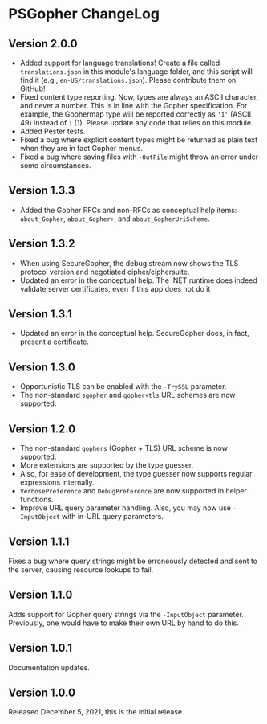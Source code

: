 # PSGopher ChangeLog

## Version 2.0.0
-  Added support for language translations!  Create a file called `translations.json` in this module's language folder, and this script will find it (e.g., `en-US/translations.json`).  Please contribute them on GitHub!
-  Fixed content type reporting.  Now, types are always an ASCII character, and never a number.  This is in line with the Gopher specification.  For example, the Gophermap type will be reported correctly as `'1'` (ASCII 49) instead of `1` (1).  Please update any code that relies on this module.
-  Added Pester tests.
-  Fixed a bug where explicit content types might be returned as plain text when they are in fact Gopher menus.
-  Fixed a bug where saving files with `-OutFile` might throw an error under some circumstances.

## Version 1.3.3
-  Added the Gopher RFCs and non-RFCs as conceptual help items:  `about_Gopher`, `about_Gopher+`, and `about_GopherUriScheme`.

## Version 1.3.2
-  When using SecureGopher, the debug stream now shows the TLS protocol version and negotiated cipher/ciphersuite.
-  Updated an error in the conceptual help.  The .NET runtime does indeed validate server certificates, even if this app does not do it

## Version 1.3.1
-  Updated an error in the conceptual help.  SecureGopher does, in fact, present a certificate.

## Version 1.3.0
-  Opportunistic TLS can be enabled with the `-TrySSL` parameter.
-  The non-standard `sgopher` and `gopher+tls` URL schemes are now supported.

## Version 1.2.0
-  The non-standard `gophers` (Gopher + TLS) URL scheme is now supported.
-  More extensions are supported by the type guesser.
-  Also, for ease of development, the type guesser now supports regular expressions internally.
-  `VerbosePreference` and `DebugPreference` are now supported in helper functions.
-  Improve URL query parameter handling.  Also, you may now use `-InputObject` with in-URL query parameters.

## Version 1.1.1
Fixes a bug where query strings might be erroneously detected and sent to the server, causing resource lookups to fail.

## Version 1.1.0
Adds support for Gopher query strings via the `-InputObject` parameter.  Previously, one would have to make their own URL by hand to do this.

## Version 1.0.1
Documentation updates.

## Version 1.0.0
Released December 5, 2021, this is the initial release.